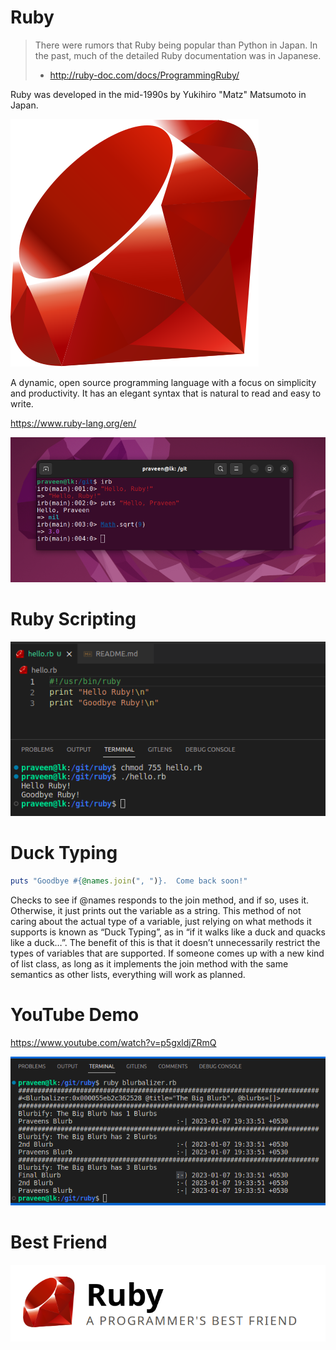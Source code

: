 # Ruby

> There were rumors that Ruby being popular than Python in Japan. In the past, much of the detailed Ruby documentation was in Japanese.
> 
> - http://ruby-doc.com/docs/ProgrammingRuby/

Ruby was developed in the mid-1990s by Yukihiro "Matz" Matsumoto in Japan.

![](ruby.svg)

A dynamic, open source programming language with a focus on simplicity and productivity. It has an elegant syntax that is natural to read and easy to write.

https://www.ruby-lang.org/en/

![](hello.png)

# Ruby Scripting

![](ruby-scripting.png)

# Duck Typing

```ruby
puts "Goodbye #{@names.join(", ")}.  Come back soon!"
```

Checks to see if @names responds to the join method, and if so, uses it. Otherwise, it just prints out the variable as a string. This method of not caring about the actual type of a variable, just relying on what methods it supports is known as “Duck Typing”, as in “if it walks like a duck and quacks like a duck…”. The benefit of this is that it doesn’t unnecessarily restrict the types of variables that are supported. If someone comes up with a new kind of list class, as long as it implements the join method with the same semantics as other lists, everything will work as planned.

# YouTube Demo

https://www.youtube.com/watch?v=p5gxldjZRmQ

![](blurbs.png)

# Best Friend

![](best.png)